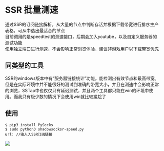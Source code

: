 # SSR 批量测速

通过SSR的订阅链接解析，从大量的节点中判断存活并根据下载带宽进行排序生产表格，可从中选出最适合的节点  
目前调用的是speedtest的测速接口，后期会加入youtube，以及自定义服务器的测试功能  
使用独立端口进行测速，不会影响正常浏览体验，建议非游戏用户以下载带宽优先  

## 同类型的工具

SSR的windows版本中有“服务器链接统计”功能。能检测出有效节点和最高带宽。但是在实际环境中并不能很好的测试到准确的带宽大小，并且在测速中会影响正常的浏览，SSTap中也仅仅只有延迟测试，并且两个工具都只能在win的环境中使用。而我只有极少数的情况下会使用win就比较尴尬了

## 使用

```
$ pip3 install PySocks
$ sudo python3 shadowsocksr-speed.py
url: //输入入SSR订阅链接
```

![](https://file-temp.oss-cn-beijing.aliyuncs.com/201810280012.png)
